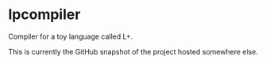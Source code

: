lpcompiler
==========

Compiler for a toy language called L+.

This is currently the GitHub snapshot of the project hosted somewhere else.

